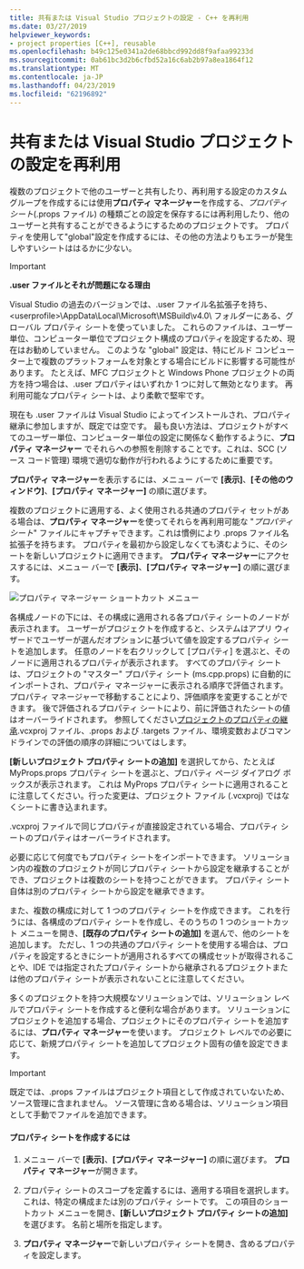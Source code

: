 ```yaml
---
title: 共有または Visual Studio プロジェクトの設定 - C++ を再利用
ms.date: 03/27/2019
helpviewer_keywords:
- project properties [C++], reusable
ms.openlocfilehash: b49c125e0341a2de68bbcd992dd8f9afaa99233d
ms.sourcegitcommit: 0ab61bc3d2b6cfbd52a16c6ab2b97a8ea1864f12
ms.translationtype: MT
ms.contentlocale: ja-JP
ms.lasthandoff: 04/23/2019
ms.locfileid: "62196892"
---
```

# <a name="share-or-reuse-visual-studio-project-settings"></a>共有または Visual Studio プロジェクトの設定を再利用

複数のプロジェクトで他のユーザーと共有したり、再利用する設定のカスタム グループを作成するには使用**プロパティ マネージャー**を作成する、*プロパティ シート*(.props ファイル) の種類ごとの設定を保存するには再利用したり、他のユーザーと共有することができるようにするためのプロジェクトです。 プロパティを使用して"global"設定を作成するには、その他の方法よりもエラーが発生しやすいシートははるかに少ない。 

> [!IMPORTANT]
> **.user ファイルとそれが問題になる理由**
>
> Visual Studio の過去のバージョンでは、.user ファイル名拡張子を持ち、\<userprofile>\AppData\Local\Microsoft\MSBuild\v4.0\ フォルダーにある、グローバル プロパティ シートを使っていました。 これらのファイルは、ユーザー単位、コンピューター単位でプロジェクト構成のプロパティを設定するため、現在はお勧めしていません。 このような "global" 設定は、特にビルド コンピューター上で複数のプラットフォームを対象とする場合にビルドに影響する可能性があります。 たとえば、MFC プロジェクトと Windows Phone プロジェクトの両方を持つ場合は、.user プロパティはいずれか 1 つに対して無効となります。 再利用可能なプロパティ シートは、より柔軟で堅牢です。
>
> 現在も .user ファイルは Visual Studio によってインストールされ、プロパティ継承に参加しますが、既定では空です。 最も良い方法は、プロジェクトがすべてのユーザー単位、コンピューター単位の設定に関係なく動作するように、**プロパティ マネージャー** でそれらへの参照を削除することです。これは、SCC (ソース コード管理) 環境で適切な動作が行われるようにするために重要です。

**プロパティ マネージャー**を表示するには、メニュー バーで **[表示]**、**[その他のウィンドウ]**、**[プロパティ マネージャー]** の順に選びます。

複数のプロジェクトに適用する、よく使用される共通のプロパティ セットがある場合は、**プロパティ マネージャー**を使ってそれらを再利用可能な "*プロパティ シート*" ファイルにキャプチャできます。これは慣例により .props ファイル名拡張子を持ちます。 プロパティを最初から設定しなくても済むように、そのシートを新しいプロジェクトに適用できます。 **プロパティ マネージャー**にアクセスするには、メニュー バーで **[表示]**、**[プロパティ マネージャー]** の順に選びます。

![プロパティ マネージャー ショートカット メニュー](media/sharingnew.png "SharingNew")

各構成ノードの下には、その構成に適用される各プロパティ シートのノードが表示されます。 ユーザーがプロジェクトを作成すると、システムはアプリ ウィザードでユーザーが選んだオプションに基づいて値を設定するプロパティ シートを追加します。 任意のノードを右クリックして [プロパティ] を選ぶと、そのノードに適用されるプロパティが表示されます。 すべてのプロパティ シートは、プロジェクトの "マスター" プロパティ シート (ms.cpp.props) に自動的にインポートされ、プロパティ マネージャーに表示される順序で評価されます。 プロパティ マネージャーで移動することにより、評価順序を変更することができます。 後で評価されるプロパティ シートにより、前に評価されたシートの値はオーバーライドされます。 参照してください[プロジェクトのプロパティの継承](project-property-inheritance.md).vcxproj ファイル、.props および .targets ファイル、環境変数およびコマンドラインでの評価の順序の詳細についてはします。

**[新しいプロジェクト プロパティ シートの追加]** を選択してから、たとえば MyProps.props プロパティ シートを選ぶと、プロパティ ページ ダイアログ ボックスが表示されます。 これは MyProps プロパティ シートに適用されることに注意してください。行った変更は、プロジェクト ファイル (.vcxproj) ではなくシートに書き込まれます。

.vcxproj ファイルで同じプロパティが直接設定されている場合、プロパティ シートのプロパティはオーバーライドされます。

必要に応じて何度でもプロパティ シートをインポートできます。 ソリューション内の複数のプロジェクトが同じプロパティ シートから設定を継承することができ、プロジェクトは複数のシートを持つことができます。 プロパティ シート自体は別のプロパティ シートから設定を継承できます。

また、複数の構成に対して 1 つのプロパティ シートを作成できます。 これを行うには、各構成のプロパティ シートを作成し、そのうちの 1 つのショートカット メニューを開き、**[既存のプロパティ シートの追加]** を選んで、他のシートを追加します。 ただし、1 つの共通のプロパティ シートを使用する場合は、プロパティを設定するときにシートが適用されるすべての構成セットが取得されることや、IDE では指定されたプロパティ シートから継承されるプロジェクトまたは他のプロパティ シートが表示されないことに注意してください。

多くのプロジェクトを持つ大規模なソリューションでは、ソリューション レベルでプロパティ シートを作成すると便利な場合があります。 ソリューションにプロジェクトを追加する場合、プロジェクトにそのプロパティ シートを追加するには、**プロパティ マネージャー**を使います。 プロジェクト レベルでの必要に応じて、新規プロパティ シートを追加してプロジェクト固有の値を設定できます。

> [!IMPORTANT]
> 既定では、.props ファイルはプロジェクト項目として作成されていないため、ソース管理に含まれません。 ソース管理に含める場合は、ソリューション項目として手動でファイルを追加できます。

#### <a name="to-create-a-property-sheet"></a>プロパティ シートを作成するには

1. メニュー バーで **[表示]**、**[プロパティ マネージャー]** の順に選びます。 **プロパティ マネージャー**が開きます。

2. プロパティ シートのスコープを定義するには、適用する項目を選択します。 これは、特定の構成または別のプロパティ シートです。 この項目のショートカット メニューを開き、**[新しいプロジェクト プロパティ シートの追加]** を選びます。 名前と場所を指定します。

3. **プロパティ マネージャー**で新しいプロパティ シートを開き、含めるプロパティを設定します。
